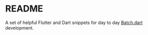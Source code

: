 # README

A set of helpful Flutter and Dart snippets for day to day [Batch.dart](https://github.com/batch-dart/batch.dart) development.
